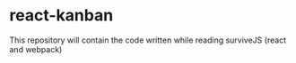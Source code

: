 # react-kanban
This repository will contain the code written while reading surviveJS (react and webpack)
